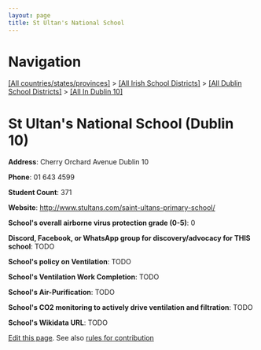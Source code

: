 ```yaml
---
layout: page
title: St Ultan's National School
---
```

# Navigation

[[All countries/states/provinces]](../../../..) > [[All Irish School Districts]](../../..) > [[All Dublin School Districts]](../..) > [[All In Dublin 10]](..)

# St Ultan's National School (Dublin 10)

**Address**: Cherry Orchard Avenue Dublin 10

**Phone**: 01 643 4599

**Student Count**: 371

**Website**: <http://www.stultans.com/saint-ultans-primary-school/>

**School's overall airborne virus protection grade (0-5)**: 0

**Discord, Facebook, or WhatsApp group for discovery/advocacy for THIS school**: TODO

**School's policy on Ventilation**: TODO

**School's Ventilation Work Completion**: TODO

**School's Air-Purification**: TODO

**School's CO2 monitoring to actively drive ventilation and filtration**: TODO

**School's Wikidata URL**: TODO


[Edit this page](https://github.com/ventilate-schools/Ireland/edit/main/./Dublin_10/St_Ultan's_National_School.md). See also [rules for contribution](../../../contribution-rules/)